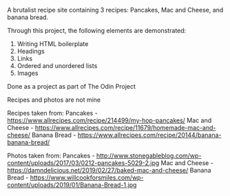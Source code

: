 A brutalist recipe site containing 3 recipes: Pancakes, Mac and Cheese, and banana bread.

Through this project, the following elements are demonstrated:
1) Writing HTML boilerplate
2) Headings
3) Links
4) Ordered and unordered lists
5) Images

Done as a project as part of The Odin Project

Recipes and photos are not mine

Recipes taken from:
Pancakes - https://www.allrecipes.com/recipe/214499/my-hop-pancakes/
Mac and Cheese - https://www.allrecipes.com/recipe/11679/homemade-mac-and-cheese/
Banana Bread - https://www.allrecipes.com/recipe/20144/banana-banana-bread/

Photos taken from:
Pancakes - http://www.stonegableblog.com/wp-content/uploads/2017/03/0212-pancakes-5029-2.jpg
Mac and Cheese - https://damndelicious.net/2019/02/27/baked-mac-and-cheese/
Banana Bread - https://www.willcookforsmiles.com/wp-content/uploads/2019/01/Banana-Bread-1.jpg
